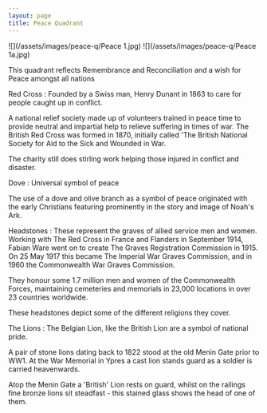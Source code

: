 ```yaml
---
layout: page
title: Peace Quadrant
---
```


![](/assets/images/peace-q/Peace 1.jpg)
![](/assets/images/peace-q/Peace 1a.jpg)

This quadrant reflects Remembrance and Reconciliation and a wish for Peace amongst all nations

Red Cross
: Founded by a Swiss man, Henry Dunant in 1863 to care for people caught up in conflict.
  
  A national relief society made up of volunteers trained in peace time to provide neutral and impartial help to relieve suffering in times of war. The British Red Cross was formed in 1870, initially called 'The British National Society for Aid to the Sick and Wounded in War.
  
  The charity still does stirling work helping those injured in conflict and disaster.

Dove
: Universal symbol of peace
  
  The use of a dove and olive branch as a symbol of peace originated with the early Christians featuring prominently in the story and image of Noah's Ark.

Headstones
: These represent the graves of allied service men and women. Working with The Red Cross in France and Flanders in September 1914, Fabian Ware went on to create The Graves Registration Commission in 1915. On 25 May 1917 this became The Imperial War Graves Commission, and in 1960 the Commonwealth War Graves Commission.
  
  They honour some 1.7 million men and women of the Commonwealth Forces, maintaining cemeteries and memorials in 23,000 locations in over 23 countries worldwide.
  
  These headstones depict some of the different religions they cover.

The Lions
: The Belgian Lion, like the British Lion are a symbol of national pride.

  A pair of stone lions dating back to 1822 stood at the old Menin Gate prior to WW1. At the War Memorial in Ypres a cast lion stands guard as a soldier is carried heavenwards.
  
  Atop the Menin Gate a 'British' Lion rests on guard, whilst on the railings fine bronze lions sit steadfast - this stained glass shows the head of one of them.